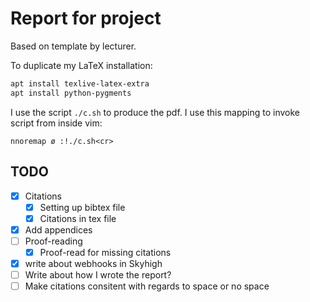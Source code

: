 # Report for project

Based on template by lecturer.

To duplicate my LaTeX installation:

```basH
apt install texlive-latex-extra
apt install python-pygments
```

I use the script `./c.sh` to produce the pdf. I use this mapping to invoke script from inside vim:

```vim
nnoremap ø :!./c.sh<cr>
```

## TODO

- [x] Citations
  - [x] Setting up bibtex file
  - [x] Citations in tex file
- [x] Add appendices
- [ ] Proof-reading
  - [x] Proof-read for missing citations
- [x] write about webhooks in Skyhigh
- [ ] Write about how I wrote the report?
- [ ] Make citations consitent with regards to space or no space
